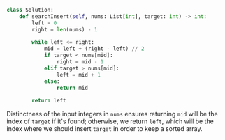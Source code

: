```python
class Solution:
    def searchInsert(self, nums: List[int], target: int) -> int:
        left = 0
        right = len(nums) - 1
        
        while left <= right:
            mid = left + (right - left) // 2
            if target < nums[mid]:
                right = mid - 1
            elif target > nums[mid]:
                left = mid + 1
            else:
                return mid
            
        return left
```

Distinctness of the input integers in `nums` ensures returning `mid` will be the index of `target` if it's found; otherwise, we return `left`, which will be the index where we should insert `target` in order to keep a sorted array.